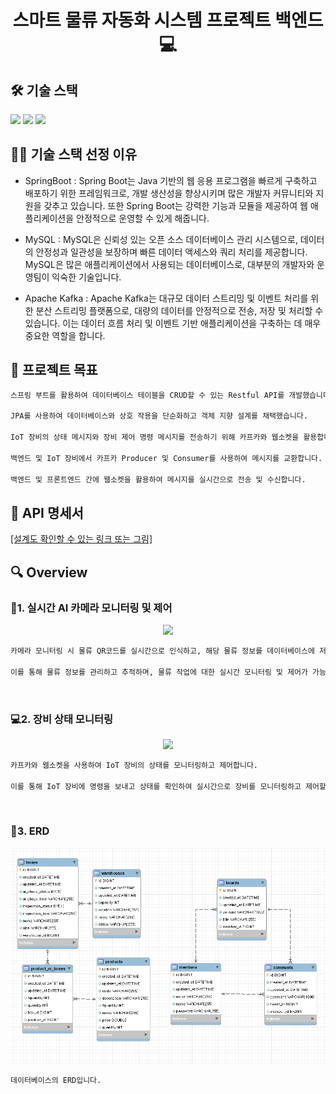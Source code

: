 <h1 align="center">스마트 물류 자동화 시스템 프로젝트 백엔드 💻 </h1>

## 🛠️ 기술 스택

<img src="https://img.shields.io/badge/SpringBoot-6DB33F?style=round&logo=Spring&logoColor=white" /> <img src="https://img.shields.io/badge/MySQL-4479a1?style=round&logo=mysql&logoColor=white" /> <img src="https://img.shields.io/badge/Apache Kafka-231F20?style=round&logo=apache kafka&logoColor=white" />

## 🤹🏻 기술 스택 선정 이유

- SpringBoot : Spring Boot는 Java 기반의 웹 응용 프로그램을 빠르게 구축하고 배포하기 위한 프레임워크로, 개발 생산성을 향상시키며 많은 개발자 커뮤니티와 지원을 갖추고 있습니다. 또한 Spring Boot는 강력한 기능과 모듈을 제공하여 웹 애플리케이션을 안정적으로 운영할 수 있게 해줍니다.

- MySQL : MySQL은 신뢰성 있는 오픈 소스 데이터베이스 관리 시스템으로, 데이터의 안정성과 일관성을 보장하며 빠른 데이터 액세스와 쿼리 처리를 제공합니다. MySQL은 많은 애플리케이션에서 사용되는 데이터베이스로, 대부분의 개발자와 운영팀이 익숙한 기술입니다.

- Apache Kafka : Apache Kafka는 대규모 데이터 스트리밍 및 이벤트 처리를 위한 분산 스트리밍 플랫폼으로, 대량의 데이터를 안정적으로 전송, 저장 및 처리할 수 있습니다. 이는 데이터 흐름 처리 및 이벤트 기반 애플리케이션을 구축하는 데 매우 중요한 역할을 합니다.

## 📌 프로젝트 목표

```sh
스프링 부트를 활용하여 데이터베이스 테이블을 CRUD할 수 있는 Restful API를 개발했습니다.

JPA를 사용하여 데이터베이스와 상호 작용을 단순화하고 객체 지향 설계를 채택했습니다.

IoT 장비의 상태 메시지와 장비 제어 명령 메시지를 전송하기 위해 카프카와 웹소켓을 활용합니다.

백엔드 및 IoT 장비에서 카프카 Producer 및 Consumer를 사용하여 메시지를 교환합니다.

백엔드 및 프론트엔드 간에 웹소켓을 활용하여 메시지를 실시간으로 전송 및 수신합니다.
```

## 📄 API 명세서

[[설계도 확인할 수 있는 링크 또는 그림]](www.naver.com)

## 🔍 Overview

### 📸1. 실시간 AI 카메라 모니터링 및 제어

<center>
    <img src="./img/pic2.png" />
</center>

```sh
카메라 모니터링 시 물류 QR코드를 실시간으로 인식하고, 해당 물류 정보를 데이터베이스에 저장합니다.

이를 통해 물류 정보를 관리하고 추적하며, 물류 작업에 대한 실시간 모니터링 및 제어가 가능합니다.
```

<br>

### 💻2. 장비 상태 모니터링

<center>
    <img src="./img/pic1.png" />
</center>

```sh
카프카와 웹소켓을 사용하여 IoT 장비의 상태를 모니터링하고 제어합니다.

이를 통해 IoT 장비에 명령을 보내고 상태를 확인하여 실시간으로 장비를 모니터링하고 제어할 수 있습니다.
```

<br>

### 🔎3. ERD

<center>
    <img src="./img/erd.png" />
</center>

```sh
데이터베이스의 ERD입니다.
```

